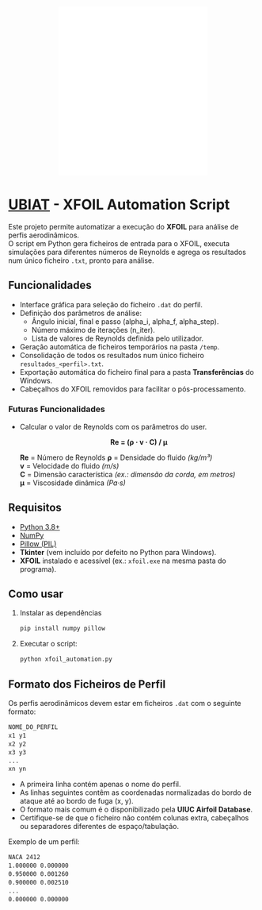 <div align="center">
  <img src="img/LOGO-UBIAT_white-02.png" width="300">
</div>

# [UBIAT](https://ubiat.aeroubi.pt/) - XFOIL Automation Script

Este projeto permite automatizar a execução do **XFOIL** para análise de perfis aerodinâmicos.  
O script em Python gera ficheiros de entrada para o XFOIL, executa simulações para diferentes números de Reynolds e agrega os resultados num único ficheiro `.txt`, pronto para análise.

## Funcionalidades

- Interface gráfica para seleção do ficheiro `.dat` do perfil.  
- Definição dos parâmetros de análise:
  - Ângulo inicial, final e passo (alpha_i, alpha_f, alpha_step).  
  - Número máximo de iterações (n_iter).  
  - Lista de valores de Reynolds definida pelo utilizador.  
- Geração automática de ficheiros temporários na pasta `/temp`.  
- Consolidação de todos os resultados num único ficheiro `resultados_<perfil>.txt`.  
- Exportação automática do ficheiro final para a pasta **Transferências** do Windows.  
- Cabeçalhos do XFOIL removidos para facilitar o pós-processamento.  

### Futuras Funcionalidades

- Calcular o valor de Reynolds com os parâmetros do user.

  <p align="center">
    <b>Re = (ρ · v · C) / μ</b>
  </p>
  
  **Re** = Número de Reynolds
  **ρ** = Densidade do fluido *(kg/m³)*  
  **v** = Velocidade do fluido *(m/s)*  
  **C** = Dimensão característica *(ex.: dimensão da corda, em metros)*  
  **μ** = Viscosidade dinâmica *(Pa·s)*  

## Requisitos

- [Python 3.8+](https://www.python.org/downloads/)  
- [NumPy](https://numpy.org/)  
- [Pillow (PIL)](https://pypi.org/project/pillow/)  
- **Tkinter** (vem incluído por defeito no Python para Windows).  
- **XFOIL** instalado e acessível (ex.: `xfoil.exe` na mesma pasta do programa).  

## Como usar

1. Instalar as dependências
   ```bash
   pip install numpy pillow

2. Executar o script:  
   ```bash
   python xfoil_automation.py

## Formato dos Ficheiros de Perfil

Os perfis aerodinâmicos devem estar em ficheiros `.dat` com o seguinte formato: 

```bash
NOME_DO_PERFIL
x1 y1
x2 y2
x3 y3
...
xn yn
```

- A primeira linha contém apenas o nome do perfil.  
- As linhas seguintes contêm as coordenadas normalizadas do bordo de ataque até ao bordo de fuga (x, y).  
- O formato mais comum é o disponibilizado pela **UIUC Airfoil Database**.  
- Certifique-se de que o ficheiro não contém colunas extra, cabeçalhos ou separadores diferentes de espaço/tabulação.  

Exemplo de um perfil:

```bash
NACA 2412
1.000000 0.000000
0.950000 0.001260
0.900000 0.002510
...
0.000000 0.000000
```
